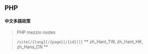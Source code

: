 ## PHP

#### 中文多語政策

> PHP mezzio routes

> `/site[/{lang}[/{page}[/{id}]]]` ** zh_Hant_TW, zh_Hant_HK, zh_Hans_CN **